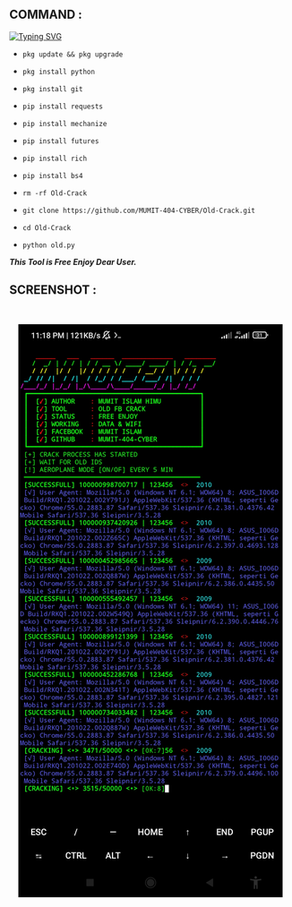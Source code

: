 ## COMMAND :

[![Typing SVG](https://readme-typing-svg.demolab.com?font=Fira+Code&pause=1000&color=FF2C10&background=31FF9400&width=435&lines=Old+FB+id+Cloning+Tool+Enjoy+Guys%F0%9F%A4%9F)](https://git.io/typing-svg)

* `pkg update && pkg upgrade`

* `pkg install python`

* `pkg install git`

* `pip install requests`

* `pip install mechanize`

* `pip install futures`

* `pip install rich`

* `pip install bs4`

* `rm -rf Old-Crack`

* `git clone https://github.com/MUMIT-404-CYBER/Old-Crack.git`

* `cd Old-Crack`

* `python old.py`


___This Tool is Free Enjoy Dear User.___</br>

## SCREENSHOT :
<br>
<p align="center">
<img src="__scr__/old-fb.jpg"/>
</p>
